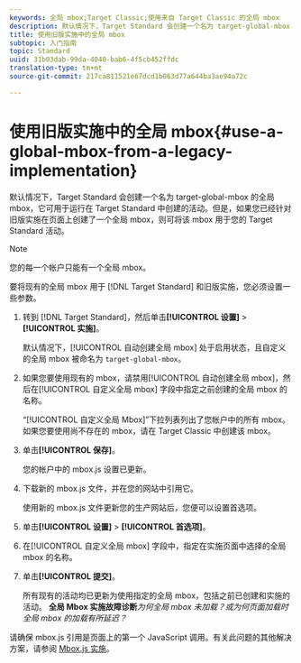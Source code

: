 ```yaml
---
keywords: 全局 mbox;Target Classic;使用来自 Target Classic 的全局 mbox
description: 默认情况下，Target Standard 会创建一个名为 target-global-mbox 的全局 mbox，它可用于运行在 Target Standard 中创建的活动。但是，如果您已经针对旧版实施在页面上创建了一个全局 mbox，则可将该 mbox 用于您的 Target Standard 活动。
title: 使用旧版实施中的全局 mbox
subtopic: 入门指南
topic: Standard
uuid: 31b03dab-99da-4040-bab6-4f5cb452ffdc
translation-type: tm+mt
source-git-commit: 217ca811521e67dcd1b063d77a644ba3ae94a72c

---
```



# 使用旧版实施中的全局 mbox{#use-a-global-mbox-from-a-legacy-implementation}

默认情况下，Target Standard 会创建一个名为 target-global-mbox 的全局 mbox，它可用于运行在 Target Standard 中创建的活动。但是，如果您已经针对旧版实施在页面上创建了一个全局 mbox，则可将该 mbox 用于您的 Target Standard 活动。

>[!NOTE]
>
>您的每一个帐户只能有一个全局 mbox。

要将现有的全局 mbox 用于 [!DNL Target Standard] 和旧版实施，您必须设置一些参数。

1. 转到 [!DNL Target Standard]，然后单击&#x200B;**[!UICONTROL 设置]** &gt; **[!UICONTROL 实施]**。

   默认情况下，[!UICONTROL 自动创建全局 mbox] 处于启用状态，且自定义的全局 mbox 被命名为 `target-global-mbox`。
1. 如果您要使用现有的 mbox，请禁用[!UICONTROL 自动创建全局 mbox]，然后在[!UICONTROL 自定义全局 mbox] 字段中指定之前创建的全局 mbox 的名称。

   “[!UICONTROL 自定义全局 Mbox]”下拉列表列出了您帐户中的所有 mbox。如果您要使用尚不存在的 mbox，请在 Target Classic 中创建该 mbox。
1. 单击&#x200B;**[!UICONTROL 保存]**。

   您的帐户中的 mbox.js 设置已更新。
1. 下载新的 mbox.js 文件，并在您的网站中引用它。

   使用新的 mbox.js 文件更新您的生产网站后，您便可以设置首选项。
1. 单击&#x200B;**[!UICONTROL 设置]** &gt; **[!UICONTROL 首选项]**。
1. 在[!UICONTROL 自定义全局 mbox] 字段中，指定在实施页面中选择的全局 mbox 的名称。
1. 单击&#x200B;**[!UICONTROL 提交]**。

   所有现有的活动均已更新为使用指定的全局 mbox，包括之前已创建和实施的活动。
   **全局 Mbox 实施故障诊断***为何全局 mbox 未加载？或为何页面加载时全局 mbox 的加载有所延迟？*

请确保 mbox.js 引用是页面上的第一个 JavaScript 调用。有关此问题的其他解决方案，请参阅 [Mbox.js 实施](../../../../c-implementing-target/c-implementing-target-for-client-side-web/t-mbox-download/mbox-download.md#task_4EAE26BB84FD4E1D858F411AEDF4B420)。
